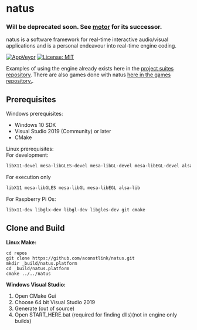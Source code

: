 # natus 

### Will be deprecated soon. See [motor](https://github.com/aconstlink/motor) for its successor.

natus is a software framework for real-time interactive audio/visual applications and is a personal endeavour into real-time engine coding.




[![AppVeyor](https://ci.appveyor.com/api/projects/status/d8h6pknsm29r2yyk?svg=true)](https://ci.appveyor.com/project/aconstlink/natus)
[![License: MIT](https://img.shields.io/badge/License-MIT-yellow.svg)](https://opensource.org/licenses/MIT)

<!--
[![AppVeyor](https://img.shields.io/appveyor/build/aconstlink/natus?label=Vs2019%3AWin10%40master)](https://ci.appveyor.com/project/aconstlink/natus)
[![Azure DevOps builds](https://img.shields.io/azure-devops/build/aconstlink/cfc6b414-d551-4b4f-8dd7-ef0788dc1680/1?label=Azure%40master)](https://dev.azure.com/aconstlink/natus/_build?definitionId=1)
-->


Examples of using the engine already exists here in the [project suites repository](https://github.com/aconstlink/natus_suites).
There are also games done with natus [here in the games repository.](https://github.com/aconstlink/games).

## Prerequisites

Windows prerequisites:  
 - Windows 10 SDK
 - Visual Studio 2019 (Community) or later
 - CMake


Linux prerequisites:  
For development:
```bash
libX11-devel mesa-libGLES-devel mesa-libGL-devel mesa-libEGL-devel alsa-lib-devel make cmake gcc gcc-c++
```

For execution only
```bash
libX11 mesa-libGLES mesa-libGL mesa-libEGL alsa-lib
```

For Raspberry Pi Os:
```bash
libx11-dev libglx-dev libgl-dev libgles-dev git cmake 
```

## Clone and Build

**Linux Make:**  
```
cd repos
git clone https://github.com/aconstlink/natus.git
mkdir _build/natus.platform
cd _build/natus.platform
cmake ../../natus
```

**Windows Visual Studio:**  
1. Open CMake Gui
2. Choose 64 bit Visual Studio 2019
3. Generate (out of source)
4. Open START_HERE.bat (required for finding dlls)(not in engine only builds)
